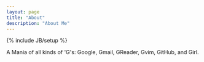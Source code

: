 ```yaml
---
layout: page
title: "About"
description: "About Me"
---
```

{% include JB/setup %}


A Mania of all kinds of 'G's: Google, Gmail, GReader, Gvim, GitHub, and Girl.